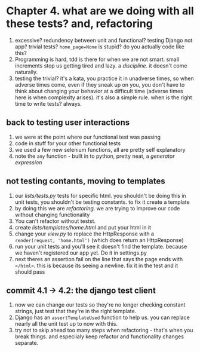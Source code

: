 # Chapter 4. what are we doing with all these tests? and, refactoring

1. excessive? redundency between unit and functional? testing Django not app? trivial tests? `home_page=None` is stupid? do you actually code like this?
2. Programming is hard, tdd is there for when we are not smart. small increments stop us getting tired and lazy. a _discipline_. it doesn't come naturally.
3. testing the trivial? it's a kata, you practice it in unadverse times, so when adverse times come, even if they sneak up on you, you don't have to think about changing your behavior at a difficult time (adverse times here is when complexity arises). it's also a simple rule. when is the right time to write tests? always.

## back to testing user interactions
1. we were at the point where our functional test was passing 
2. code in stuff for your other functional tests
3. we used a few new selenium functions, all are pretty self explanatory
4. note the `any` function - built in to python, pretty neat, a _generator expression_

## not testing contants, moving to templates
1. our _lists/tests.py_ tests for specific html. you shouldn't be doing this in unit tests, you shouldn't be testing constants. to fix it create a template
2. by doing this we are _refactoring_. we are trying to improve our code without changing functionality
3. You can't refactor without testst.
4. create _lists/templates/home.html_ and put your html in it
5. change your _view.py_ to replace the HttpResponse with a `render(request, 'home.html')` (which does return an HttpResponse)
6. run your unit tests and you'll see it doesn't find the template. because we haven't registered our app yet. Do it in settings.py
7. next theres an assertion fail on the line that says the page ends with `</html>`. this is because its seeing a newline. fix it in the test and it should pass

## commit 4.1 -> 4.2: the django test client
1. now we can change our tests so they're no longer checking constant strings, just test that they're in the right template.
2. Django has an `assertTemplateUsed` function to help us. you can replace nearly all the unit test up to now with this.
3. try not to skip ahead too many steps when refactoring - that's when you break things. and especiialy keep refactor and functionality changes separate.


